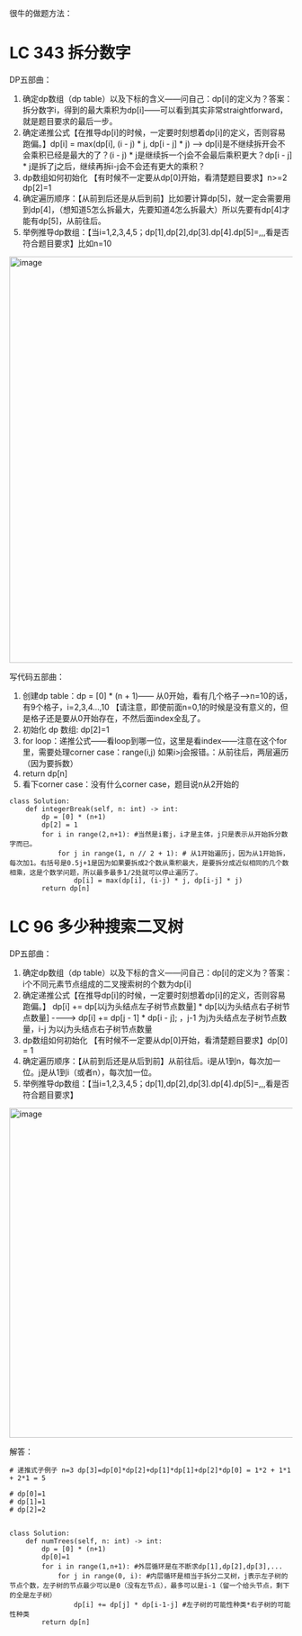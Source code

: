 很牛的做题方法：

# LC 343 拆分数字


DP五部曲：

1. 确定dp数组（dp table）以及下标的含义——问自己：dp[i]的定义为？答案：拆分数字i，得到的最大乘积为dp[i]——可以看到其实非常straightforward，就是题目要求的最后一步。
2. 确定递推公式【在推导dp[i]的时候，一定要时刻想着dp[i]的定义，否则容易跑偏。】dp[i] = max(dp[i], (i - j) * j, dp[i - j] * j) --> dp[i]是不继续拆开会不会乘积已经是最大的了？(i - j) * j是继续拆一个j会不会最后乘积更大？dp[i - j] * j是拆了j之后，继续再拆i-j会不会还有更大的乘积？
3. dp数组如何初始化 【有时候不一定要从dp[0]开始，看清楚题目要求】n>=2 dp[2]=1
4. 确定遍历顺序：【从前到后还是从后到前】比如要计算dp[5]，就一定会需要用到dp[4]，（想知道5怎么拆最大，先要知道4怎么拆最大）所以先要有dp[4]才能有dp[5]，从前往后。
5. 举例推导dp数组：【当i=1,2,3,4,5；dp[1],dp[2],dp[3].dp[4].dp[5]=,,,看是否符合题目要求】比如n=10
<img width="722" alt="image" src="https://github.com/fifi1120/fifi1120.github.io/assets/98888516/0b4ee6d7-ec6c-42f0-b8d5-323e5594b93e">



写代码五部曲：

1. 创建dp table：dp = [0] * (n + 1)—— 从0开始，看有几个格子-->n=10的话，有9个格子，i=2,3,4...,10 【请注意，即使前面n=0,1的时候是没有意义的，但是格子还是要从0开始存在，不然后面index全乱了。
2. 初始化 dp 数组: dp[2]=1
3. for loop：递推公式——看loop到哪一位，这里是看index——注意在这个for里，需要处理corner case：range(i,j) 如果i>j会报错。：从前往后，两层遍历（因为要拆数）
4. return dp[n]
5. 看下corner case：没有什么corner case，题目说n从2开始的

```
class Solution:
    def integerBreak(self, n: int) -> int:
        dp = [0] * (n+1)
        dp[2] = 1
        for i in range(2,n+1): #当然是i套j，i才是主体，j只是表示从开始拆分数字而已。
            for j in range(1, n // 2 + 1): # 从1开始遍历j，因为从1开始拆，每次加1。右括号是0.5j+1是因为如果要拆成2个数从乘积最大，是要拆分成近似相同的几个数相乘，这是个数学问题，所以最多最多1/2处就可以停止遍历了。
                dp[i] = max(dp[i], (i-j) * j, dp[i-j] * j)
        return dp[n]
```



# LC 96 多少种搜索二叉树

DP五部曲：

1. 确定dp数组（dp table）以及下标的含义——问自己：dp[i]的定义为？答案：i个不同元素节点组成的二叉搜索树的个数为dp[i] 
2. 确定递推公式【在推导dp[i]的时候，一定要时刻想着dp[i]的定义，否则容易跑偏。】 dp[i] += dp[以j为头结点左子树节点数量] * dp[以j为头结点右子树节点数量] ----> dp[i] += dp[j - 1] * dp[i - j]; ，j-1 为j为头结点左子树节点数量，i-j 为以j为头结点右子树节点数量
3. dp数组如何初始化 【有时候不一定要从dp[0]开始，看清楚题目要求】dp[0] = 1
4. 确定遍历顺序：【从前到后还是从后到前】从前往后。i是从1到n，每次加一位。j是从1到i（或者n），每次加一位。
5. 举例推导dp数组：【当i=1,2,3,4,5；dp[1],dp[2],dp[3].dp[4].dp[5]=,,,看是否符合题目要求】
<img width="586" alt="image" src="https://github.com/fifi1120/fifi1120.github.io/assets/98888516/2e366494-317a-4323-a218-f8c219d4de15">


解答：
```
# 递推式子例子 n=3 dp[3]=dp[0]*dp[2]+dp[1]*dp[1]+dp[2]*dp[0] = 1*2 + 1*1 + 2*1 = 5

# dp[0]=1
# dp[1]=1
# dp[2]=2


class Solution:
    def numTrees(self, n: int) -> int:
        dp = [0] * (n+1)
        dp[0]=1
        for i in range(1,n+1): #外层循环是在不断求dp[1],dp[2],dp[3],...
            for j in range(0, i): #内层循环是相当于拆分二叉树，j表示左子树的节点个数，左子树的节点最少可以是0（没有左节点），最多可以是i-1（留一个给头节点，剩下的全是左子树）
                dp[i] += dp[j] * dp[i-1-j] #左子树的可能性种类*右子树的可能性种类
        return dp[n]
```
